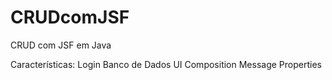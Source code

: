 # CRUDcomJSF
CRUD com JSF em Java

Características:
Login
Banco de Dados
UI Composition
Message Properties
